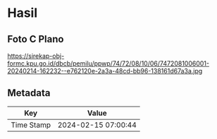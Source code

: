 # Hasil

## Foto C Plano

https://sirekap-obj-formc.kpu.go.id/dbcb/pemilu/ppwp/74/72/08/10/06/7472081006001-20240214-162232--e762120e-2a3a-48cd-bb96-138161d67a3a.jpg


## Metadata

| Key        | Value               |
| ---------- | ------------------- |
| Time Stamp | 2024-02-15 07:00:44 |



